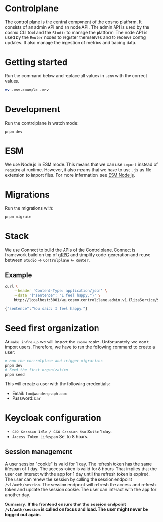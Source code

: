 # Controlplane

The control plane is the central component of the cosmo platform. It consists of an admin API and an node API. The admin API is used by the cosmo CLI tool and the `Studio` to manage the platform. The node API is used by the `Router` nodes to register themselves and to receive config updates. It also manage the ingestion of metrics and tracing data.

# Getting started

Run the command below and replace all values in `.env` with the correct values.

```bash
mv .env.example .env
```

# Development

Run the controlplane in watch mode:

```shell
pnpm dev
```

# ESM

We use Node.js in ESM mode. This means that we can use `import` instead of `require` at runtime. However, it also means that we have to use `.js` as file extension to import files.
For more information, see [ESM Node.js](https://www.typescriptlang.org/docs/handbook/esm-node.html).

# Migrations

Run the migrations with:

```shell
pnpm migrate
```

# Stack

We use [Connect](https://connect.build/) to build the APIs of the Controlplane. Connect is framework build on top of [gRPC](https://grpc.io/) and simplify code-generation and reuse between `Studio` -> `Controlplane` <- `Router`.

## Example

```bash
curl \
    --header 'Content-Type: application/json' \
    --data '{"sentence": "I feel happy."}' \
    http://localhost:3001/wg.cosmo.controlplane.admin.v1.ElizaService/Say

{"sentence":"You said: I feel happy."}
```

# Seed first organization

At `make infra-up` we will import the `cosmo` realm. Unfortunately, we can't import users. Therefore, we have to run the following command to create a user:

```bash
# Run the controlplane and trigger migrations
pnpm dev
# Seed the first organization
pnpm seed
```

This will create a user with the following credentials:

- Email: `foo@wundergraph.com`
- Password: `bar`

# Keycloak configuration

- `SSO Session Idle / SSO Session Max` Set to 1 day.
- `Access Token Lifespan` Set to 8 hours.

## Session management

A user session "cookie" is valid for 1 day. The refresh token has the same lifespan of 1 day. The access token is valid for 8 hours.
That implies that the user can interact with the app for 1 day until the refresh token is expired. The user can renew the session by calling the session endpoint `/v1/auth/session`.
The session endpoint will refresh the access and refresh token and update the session cookie. The user can interact with the app for another day.

__Summary: If the frontend ensure that the session endpoint `/v1/auth/session` is called on focus and load. The user might never be logged out again.__